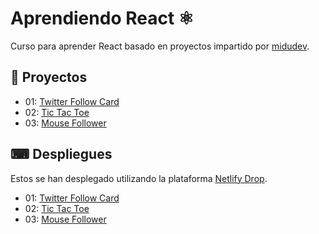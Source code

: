 # Aprendiendo React ⚛️
Curso para aprender React basado en proyectos impartido por [midudev](https://github.com/midudev).
## 📖 Proyectos
- 01: [Twitter Follow Card](projects/01-twitter-follow-card/)
- 02: [Tic Tac Toe](projects/02-tic-tac-toe/)
- 03: [Mouse Follower](projects/03-mouse-follower/)

## ⌨ Despliegues 
Estos se han desplegado utilizando la plataforma [Netlify Drop](https://app.netlify.com/drop).
- 01: [Twitter Follow Card](https://elenarentero-twitter-follow-card.netlify.app/)
- 02: [Tic Tac Toe](https://elenarentero-tic-tac-toe.netlify.app/)
- 03: [Mouse Follower](https://elenarentero-mouse-follower.netlify.app/)
